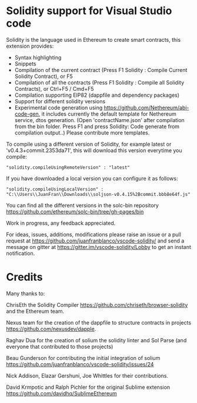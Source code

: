 # Solidity support for Visual Studio code
Solidity is the language used in Ethereum to create smart contracts, this extension provides: 

* Syntax highlighting
* Snippets
* Compilation of the current contract (Press F1 Solidity : Compile Current Solidity Contract), or F5 
* Compilation of all the contracts (Press F1 Solidity : Compile all Solidity Contracts), or Ctrl+F5 / Cmd+F5
* Compilation supporting EIP82 (dappfile and dependency packages)
* Support for different solidity versions
* Experimental code generation using https://github.com/Nethereum/abi-code-gen, it includes currently the default template for Nethereum service, dtos generation. 
  (Open 'contractName.json' after compilation from the bin folder. Press F1 and press Solidity: Code generate from compilation output..)
  Please contribute more templates.


To compile using a different version of Solidity, for example latest or 'v0.4.3+commit.2353da71', this will download this version everytime you compile:

```
"solidity.compileUsingRemoteVersion" : "latest"
```

If you have downloaded a local version you can configure it as follows:

```
"solidity.compileUsingLocalVersion" : "C:\\Users\\JuanFran\\Downloads\\soljson-v0.4.15%2Bcommit.bbb8e64f.js"
```

You can find all the different versions in the solc-bin repository https://github.com/ethereum/solc-bin/tree/gh-pages/bin

Work in progress, any feedback appreciated.

For ideas, issues, additions, modifications please raise an issue or a pull request at https://github.com/juanfranblanco/vscode-solidity/
and send a message on gitter at https://gitter.im/vscode-solidity/Lobby to get an instant notification.

# Credits

Many thanks to:

ChrisEth the Solidity Compiler https://github.com/chriseth/browser-solidity and the Ethereum team.

Nexus team for the creation of the dappfile to structure contracts in projects https://github.com/nexusdev/dapple.

Raghav Dua for the creation of solium the solidity linter and Sol Parse (and everyone that contributed to those projects)

Beau Gunderson for contributing the initial integration of solium  https://github.com/juanfranblanco/vscode-solidity/issues/24 

Nick Addison, Elazar Gershuni, Joe Whittles for their contributions.

David Krmpotic and Ralph Pichler for the original Sublime extension
https://github.com/davidhq/SublimeEthereum

